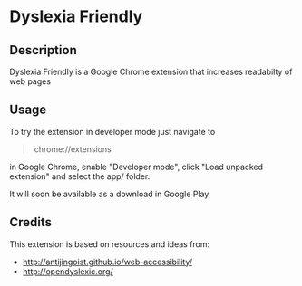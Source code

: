 Dyslexia Friendly
================

Description
-----------

Dyslexia Friendly is a Google Chrome extension that increases readabilty of web pages

Usage
-----

To try the extension in developer mode just navigate to

> chrome://extensions

in Google Chrome, enable "Developer mode", click "Load unpacked extension" and select the app/ folder.

It will soon be available as a download in Google Play

Credits
--------

This extension is based on resources and ideas from:

* http://antijingoist.github.io/web-accessibility/
* http://opendyslexic.org/